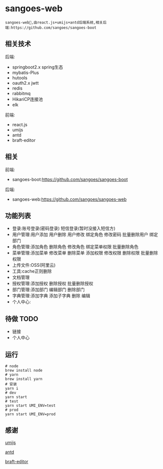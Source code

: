 # sangoes-web

    sangoes-web,由react.js+umijs+antd后端系统,相关后端:https://github.com/sangoes/sangoes-boot

## 相关技术

   后端:
   * springboot2.x spring生态
   * mybatis-Plus
   * hutools
   * oauth2.x jwtt
   * redis
   * rabbitmq
   * HikariCP连接池
   * elk
   
   前端:
   * react.js
   * umijs
   * antd
   * braft-editor

## 相关
    
   前端:
   
   * sangoes-boot:https://github.com/sangoes/sangoes-boot
   
   后端:
    
   * sangoes-web:https://github.com/sangoes/sangoes-web

## 功能列表

   * 登录:账号登录(密码登录) 短信登录(暂时没接入短信方)
   * 用户管理:用户添加 用户删除 用户修改 绑定角色 修改密码 批量删除用户 绑定部门
   * 角色管理:添加角色 删除角色 修改角色 绑定菜单权限 批量删除角色
   * 菜单管理:添加菜单 修改菜单 删除菜单 添加权限 修改权限 删除权限 批量删除权限
   * 上传文件:OSS(阿里云)
   * 工具:cache正则删除 
   * 文档管理
   * 授权管理:添加授权 删除授权 批量删除授权
   * 部门管理:添加部门 编辑部门 删除部门
   * 字典管理:添加字典 添加子字典 删除 编辑
   * 个人中心:
   
## 待做 TODO

   * 链接
   * 个人中心

## 运行
    # node
    brew install node
    # yarn
    brew install yarn
    # 安装
    yarn i
    # dev
    yarn start
    # test
    yarn start UMI_ENV=test
    # prod
    yarn start UMI_ENV=prod

## 感谢

[umijs](https://github.com/umijs/umi)

[antd](https://github.com/ant-design/ant-design)

[braft-editor](https://github.com/margox/braft-editor)
